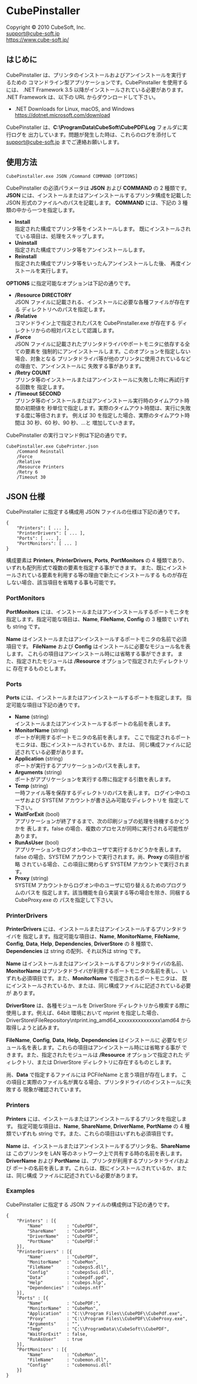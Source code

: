 CubePinstaller
====

Copyright © 2010 CubeSoft, Inc.  
support@cube-soft.jp  
https://www.cube-soft.jp/

## はじめに

CubePinstaller は、プリンタのインストールおよびアンインストールを実行するための
コマンドライン型アプリケーションです。CubePinstaller を使用するには、
.NET Framework 3.5 以降がインストールされている必要があります。
.NET Framework は、以下の URL からダウンロードして下さい。

* .NET Downloads for Linux, macOS, and Windows  
  https://dotnet.microsoft.com/download

CubePinstaller は、**C:\ProgramData\CubeSoft\CubePDF\Log** フォルダに実行ログを
出力しています。問題が発生した時は、これらのログを添付して support@cube-soft.jp
までご連絡お願いします。

## 使用方法

```
CubePinstaller.exe JSON /Command COMMAND [OPTIONS] 
```

CubePinstaller の必須パラメータは **JSON** および **COMMAND** の 2 種類です。
**JSON** には、インストールまたはアンインストールするプリンタ構成を記載した
JSON 形式のファイルへのパスを記載します。
**COMMAND** には、下記の 3 種類の中から一つを指定します。

* **Install**  
  指定された構成でプリンタ等をインストールします。
  既にインストールされている項目は、処理をスキップします。
* **Uninstall**  
  指定された構成でプリンタ等をアンインストールします。
* **Reinstall**  
  指定された構成でプリンタ等をいったんアンインストールした後、
  再度インストールを実行します。

**OPTIONS** に指定可能なオプションは下記の通りです。

* **/Resource DIRECTORY**  
  JSON ファイルに記載される、インストールに必要な各種ファイルが存在する
  ディレクトリへのパスを指定します。
* **/Relative**  
  コマンドライン上で指定されたパスを CubePinstaller.exe が存在する
  ディレクトリからの相対パスとして認識します。
* **/Force**  
  JSON ファイルに記載されたプリンタドライバやポートモニタに依存する全ての要素を
  強制的にアンインストールします。このオプションを指定しない場合、対象となる
  プリンタドライバ等が他のプリンタに使用されているなどの理由で、アンインストールに
  失敗する事があります。
* **/Retry COUNT**  
  プリンタ等のインストールまたはアンインストールに失敗した時に再試行する回数を
  指定します。
* **/Timeout SECOND**  
  プリンタ等のインストールまたはアンインストール実行時のタイムアウト時間の初期値を
  秒単位で指定します。実際のタイムアウト時間は、実行に失敗する度に等倍されます。
  例えば 30 を指定した場合、実際のタイムアウト時間は 30 秒、60 秒、90 秒、...と
  増加していきます。

CubePinstaller の実行コマンド例は下記の通りです。

```
CubePinstaller.exe CubePrinter.json
    /Command Reinstall
    /Force
    /Relative
    /Resource Printers
    /Retry 6
    /Timeout 30
```

## JSON 仕様

CubePinstaller に指定する構成用 JSON ファイルの仕様は下記の通りです。

```
{
    "Printers": [ ... ],
    "PrinterDrivers": [ ... ],
    "Ports": [ ... ],
    "PortMonitors": [ ... ]
}
```

構成要素は **Printers**, **PrinterDrivers**, **Ports**, **PortMonitors** の
4 種類であり、いずれも配列形式で複数の要素を指定する事ができます。
また、既にインストールされている要素を利用する等の理由で新たにインストールする
ものが存在しない場合、該当項目を省略する事も可能です。

### PortMonitors

**PortMonitors** には、インストールまたはアンインストールするポートモニタを
指定します。指定可能な項目は、**Name**, **FileName**, **Config** の 3 種類で
いずれも string です。

**Name** はインストールまたはアンインストールするポートモニタの名前で必須項目です。
**FileName** および **Config** はインストールに必要なモジュール名を表します。
これらの項目はアンインストール時には省略する事ができます。
また、指定されたモジュールは **/Resource** オプションで指定されたディレクトリに
存在するものとします。

### Ports

**Ports** には、インストールまたはアンインストールするポートを指定します。
指定可能な項目は下記の通りです。

* **Name** (string)  
  インストールまたはアンインストールするポートの名前を表します。
* **MonitorName** (string)  
  ポートが利用するポートモニタの名前を表します。
  ここで指定されるポートモニタは、既にインストールされているか、または、
  同じ構成ファイルに記述されている必要があります。
* **Application** (string)  
  ポートが実行するアプリケーションのパスを表します。
* **Arguments** (string)  
  ポートがアプリケーションを実行する際に指定する引数を表します。
* **Temp** (string)  
  一時ファイル等を保存するディレクトリのパスを表します。
  ログイン中のユーザおよび SYSTEM アカウントが書き込み可能なディレクトリを
  指定して下さい。
* **WaitForExit** (bool)  
  アプリケーションが終了するまで、次の印刷ジョブの処理を待機するかどうかを
  表します。false の場合、複数のプロセスが同時に実行される可能性があります。
* **RunAsUser** (bool)  
  アプリケーションをログオン中のユーザで実行するかどうかを表します。
  false の場合、SYSTEM アカウントで実行されます。尚、**Proxy** の項目が省略
  されている場合、この項目に関わらず SYSTEM アカウントで実行されます。
* **Proxy** (string)  
  SYSTEM アカウントからログオン中のユーザに切り替えるためのプログラムのパスを
  指定します。該当機能を自ら実装する等の場合を除き、同梱する CubeProxy.exe の
  パスを指定して下さい。

### PrinterDrivers

**PrinterDrivers** には、インストールまたはアンインストールするプリンタドライバを
指定します。指定可能な項目は、**Name**, **MonitorName**, **FileName**, **Config**,
**Data**, **Help**, **Dependencies**, **DriverStore** の 8 種類で、
**Dependencies** は string の配列、それ以外は string です。

**Name** はインストールまたはアンインストールするプリンタドライバの名前、
**MonitorName** はプリンタドライバが利用するポートモニタの名前を表し、
いずれも必須項目です。また、**MonitorName** で指定されるポートモニタは、
既にインストールされているか、または、同じ構成ファイルに記述されている必要が
あります。

**DriverStore** は、各種モジュールを DriverStore ディレクトリから検索する際に
使用します。例えば、64bit 環境において ntprint を指定した場合、
DriverStore\FileRepository\ntprint.ing_amd64_xxxxxxxxxxxxxxx\amd64
から取得しようと試みます。

**FileName**, **Config**, **Data**, **Help**, **Dependencies** はインストールに
必要なモジュール名を表します。これらの項目はアンインストール時には省略する事が
できます。また、指定されたモジュールは **/Resource** オプションで指定された
ディレクトリ、または DriverStore ディレクトリに存在するものとします。

尚、**Data** で指定するファイルには PCFileName と言う項目が存在します。
この項目と実際のファイル名が異なる場合、プリンタドライバのインストールに失敗する
現象が確認されています。

### Printers

**Printers** には、インストールまたはアンインストールするプリンタを指定します。
指定可能な項目は、**Name**, **ShareName**, **DriverName**, **PortName** の
4 種類でいずれも string です。また、これらの項目はいずれも必須項目です。

**Name** は、インストールまたはアンインストールするプリンタ名、**ShareName** は
このプリンタを LAN 等のネットワーク上で共有する時の名前を表します。
**DriverName** および **PortName** は、プリンタが利用するプリンタドライバおよび
ポートの名前を表します。これらは、既にインストールされているか、または、同じ構成
ファイルに記述されている必要があります。

### Examples

CubePinstaller に指定する JSON ファイルの構成例は下記の通りです。

```
{
    "Printers" : [{
        "Name"         : "CubePDF",
        "ShareName"    : "CubePDF",
        "DriverName"   : "CubePDF",
        "PortName"     : "CubePDF:"
    }],
    "PrinterDrivers" : [{
        "Name"         : "CubePDF",
        "MonitorName"  : "CubeMon",
        "FileName"     : "cubeps5.dll",
        "Config"       : "cubeps5ui.dll",
        "Data"         : "cubepdf.ppd",
        "Help"         : "cubeps.hlp",
        "Dependencies" : "cubeps.ntf"
    }],
    "Ports" : [{
        "Name"         : "CubePDF:",
        "MonitorName"  : "CubeMon",
        "Application"  : "C:\\Program Files\\CubePDF\\CubePdf.exe",
        "Proxy"        : "C:\\Program Files\\CubePDF\\CubeProxy.exe",
        "Arguments"    : "",
        "Temp"         : "C:\\ProgramData\\CubeSoft\\CubePDF",
        "WaitForExit"  : false,
        "RunAsUser"    : true
    }],
    "PortMonitors" : [{
        "Name"         : "CubeMon",
        "FileName"     : "cubemon.dll",
        "Config"       : "cubemonui.dll"
    }]
}
```
